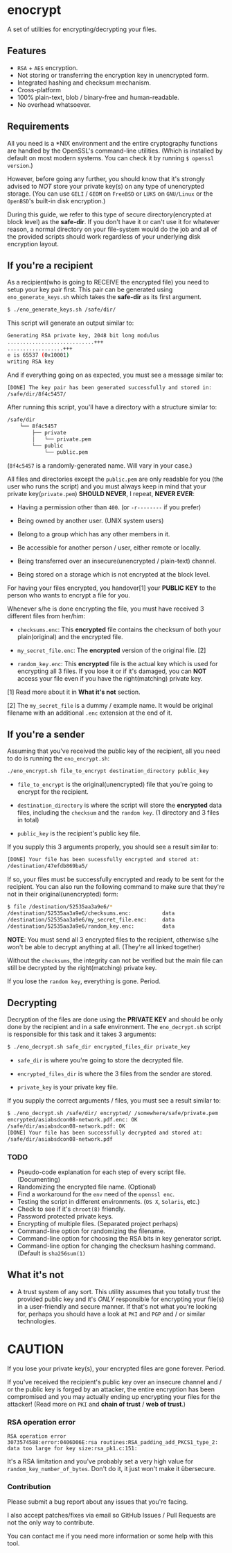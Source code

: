 # enocrypt

A set of utilities for encrypting/decrypting your files.

## Features

 - `RSA` + `AES` encryption.
 - Not storing or transferring the encryption key in unencrypted form.
 - Integrated hashing and checksum mechanism.
 - Cross-platform
 - 100% plain-text, blob / binary-free and human-readable.
 - No overhead whatsoever.

## Requirements

All you need is a *NIX environment and the entire cryptography functions are
handled by the OpenSSL's command-line utilities. (Which is installed by default
 on most modern systems. You can check it by running `$ openssl version`.)

However, before going any further, you should know that it's strongly advised
 to *NOT* store your private key(s) on any type of unencrypted storage.
 (You can use `GELI` / `GEOM` on `FreeBSD` or `LUKS` on `GNU/Linux` or the
 `OpenBSD`'s built-in disk encryption.)

During this guide, we refer to this type of
 secure directory(encrypted at block level) as the **safe-dir**. If you don't
 have it or can't use it for whatever reason, a normal directory on your
 file-system would do the job and all of the provided scripts should work
 regardless of your underlying disk encryption layout.

## If you're a recipient

As a recipient(who is going to RECEIVE the encrypted file) you need to setup
 your key pair first. This pair can be generated using `eno_generate_keys.sh`
 which takes the **safe-dir** as its first argument.

```sh
$ ./eno_generate_keys.sh /safe/dir/
```

This script will generate an output similar to:
```sh
Generating RSA private key, 2048 bit long modulus
............................+++
..................+++
e is 65537 (0x10001)
writing RSA key
```

And if everything going on as expected, you must see a message similar to:

```sh
[DONE] The key pair has been generated successfully and stored in:
/safe/dir/8f4c5457/
```

After running this script, you'll have a directory with a structure similar to:

```sh
/safe/dir
    └── 8f4c5457
        ├── private
        │   └── private.pem
        └── public
            └── public.pem
```

(`8f4c5457` is a randomly-generated name. Will vary in your case.)

All files and directories except the `public.pem` are only readable for you
 (the user who runs the script) and you must always keep in mind that your
 private key(`private.pem`) **SHOULD NEVER**, I repeat, **NEVER EVER**:

 - Having a permission other than `400`. (or `-r--------` if you prefer)

 - Being owned by another user. (UNIX system users)

 - Belong to a group which has any other members in it.

 - Be accessible for another person / user, either remote or locally.

 - Being transferred over an insecure(unencrypted / plain-text) channel.

 - Being stored on a storage which is not encrypted at the block level.

For having your files encrypted, you handover[1] your **PUBLIC KEY** to the
 person who wants to encrypt a file for you.

Whenever s/he is done encrypting the file, you must have received 3 different
 files from her/him:

 - `checksums.enc`: This **encrypted** file contains the checksum of both your
 plain(original) and the encrypted file.

 - `my_secret_file.enc`: The **encrypted** version of the original file. [2]

 - `random_key.enc`: This **encrypted** file is the actual key which is used for
 encrypting all 3 files. If you lose it or if it's damaged, you can **NOT**
 access your file even if you have the right(matching) private key.

[1] Read more about it in **What it's not** section.

[2] The `my_secret_file` is a dummy / example name. It would be original
 filename with an additional `.enc` extension at the end of it.

## If you're a sender

Assuming that you've received the public key of the recipient, all you need to
 do is running the `eno_encrypt.sh`:

```sh
./eno_encrypt.sh file_to_encrypt destination_directory public_key
```

 - `file_to_encrypt` is the original(unencrypted) file that you're going to
 encrypt for the recipient.

 - `destination_directory` is where the script will store the **encrypted**
 data files, including the `checksum` and the `random key`.
  (1 directory and 3 files in total)

 - `public_key` is the recipient's public key file.

If you supply this 3 arguments properly, you should see a result similar to:

```sh
[DONE] Your file has been sucessfully encrypted and stored at:
/destination/47efdb869ba5/
```

If so, your files must be successfully encrypted and ready to be sent for the
 recipient. You can also run the following command to make sure that
 they're not in their original(unencrypted) form:

```sh
$ file /destination/52535aa3a9e6/*
/destination/52535aa3a9e6/checksums.enc:          data
/destination/52535aa3a9e6/my_secret_file.enc:     data
/destination/52535aa3a9e6/random_key.enc:         data
```

**NOTE**: You must send all 3 encrypted files to the recipient, otherwise s/he
 won't be able to decrypt anything at all. (They're all linked together)

Without the `checksums`, the integrity can not be verified but the main file can
 still be decrypted by the right(matching) private key.

If you lose the `random key`, everything is gone. Period.

## Decrypting

Decryption of the files are done using the **PRIVATE KEY** and should be only
 done by the recipient and in a safe environment. The `eno_decrypt.sh` script
 is responsible for this task and it takes 3 arguments:

```sh
$ ./eno_decrypt.sh safe_dir encrypted_files_dir private_key
```

 - `safe_dir` is where you're going to store the decrypted file.

 - `encrypted_files_dir` is where the 3 files from the sender are stored.

 - `private_key` is your private key file.

If you supply the correct arguments / files, you must see a result similar to:

```sh
$ ./eno_decrypt.sh /safe/dir/ encrypted/ /somewhere/safe/private.pem 
encrypted/asiabsdcon08-network.pdf.enc: OK
/safe/dir/asiabsdcon08-network.pdf: OK
[DONE] Your file has been successfully decrypted and stored at:
/safe/dir/asiabsdcon08-network.pdf
```

### TODO
 - Pseudo-code explanation for each step of every script file. (Documenting)
 - Randomizing the encrypted file name. (Optional)
 - Find a workaround for the `env` need of the `openssl enc`.
 - Testing the script in different environments. (`OS X`, `Solaris`, etc.)
 - Check to see if it's `chroot(8)` friendly.
 - Password protected private keys.
 - Encrypting of multiple files. (Separated project perhaps)
 - Command-line option for randomizing the filename.
 - Command-line option for choosing the RSA bits in key generator script.
 - Command-line option for changing the checksum hashing command. (Default is
 `sha256sum(1)`

## What it's not
 - A trust system of any sort. This utility assumes that you totally trust
 the provided public key and it's *ONLY* responsible for encrypting your file(s)
 in a user-friendly and secure manner. If that's not what you're looking for,
 perhaps you should have a look at `PKI` and `PGP` and / or similar
 technologies.

# CAUTION
If you lose your private key(s), your encrypted files are gone forever. Period.

If you've received the recipient's public key over an insecure channel and
 / or the public key is forged by an attacker, the entire encryption has been
 compromised and you may actually ending up encrypting your files for the
 attacker! (Read more on `PKI` and **chain of trust** / **web of trust**.)

### RSA operation error
```
RSA operation error
3073574588:error:0406D06E:rsa routines:RSA_padding_add_PKCS1_type_2:
data too large for key size:rsa_pk1.c:151:
```

It's a RSA limitation and you've probably set a very high value for
 `random_key_number_of_bytes`. Don't do it, it just won't make it übersecure.

### Contribution

Please submit a bug report about any issues that you're facing.

I also accept patches/fixes via email so GitHub Issues / Pull Requests are not
 the only way to contribute.

You can contact me if you need more information or some help with this tool.


